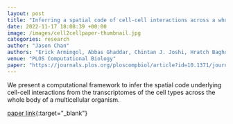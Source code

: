 ```yaml
---
layout: post
title: "Inferring a spatial code of cell-cell interactions across a whole animal body"
date: 2022-11-17 18:08:39 +00:00
image: /images/cell2cellpaper-thumbnail.jpg
categories: research
author: "Jason Chan"
authors: "Erick Armingol, Abbas Ghaddar, Chintan J. Joshi, Hratch Baghdassarian, Isaac Shamie, <strong>Jason Chan</strong>, Hsuan-Lin Her, Samuel Berhanu, Anushka Dar, Fabiola Rodriguez-Armstrong, Olivia Yang, Eyleen J. O’Rourke , Nathan E. Lewis"
venue: "PLOS Computational Biology"
paper: "https://journals.plos.org/ploscompbiol/article?id=10.1371/journal.pcbi.1010715"
---
```


We present a computational framework to infer the spatial code underlying cell-cell interactions from the transcriptomes of the cell types across the whole body of a multicellular organism.

[paper link](https://journals.plos.org/ploscompbiol/article?id=10.1371/journal.pcbi.1010715){:target="\_blank"}
